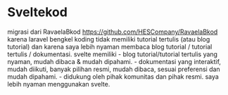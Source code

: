 # Sveltekod
migrasi dari RavaelaBkod https://github.com/HESCompany/RavaelaBkod
karena laravel bengkel koding tidak memiliki tutorial tertulis (atau blog tutorial) dan karena saya lebih nyaman membaca blog tutorial / tutorial tertulis / dokumentasi.
svelte memiliki - blog tutorial/tutorial tertulis yang nyaman, mudah dibaca & mudah dipahami.
                - dokumentasi yang interaktif, mudah diikuti, banyak pilihan resmi, mudah dibaca, sesuai preferensi dan mudah dipahami.
                - didukung oleh pihak komunitas dan pihak resmi.
saya lebih nyaman menggunakan svelte.
